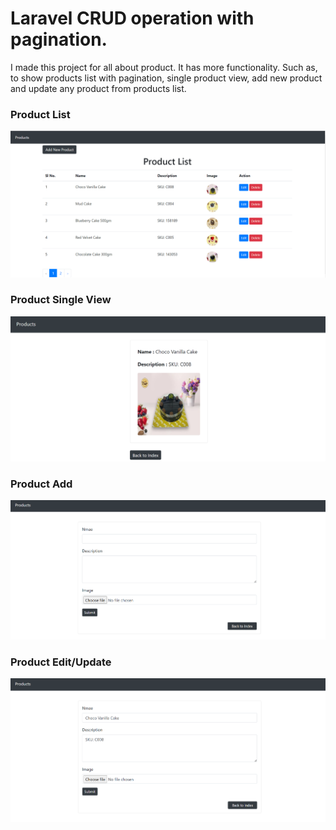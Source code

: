 # Laravel CRUD operation with pagination.
I made this project for all about product. It has more functionality. Such as, to show products list with pagination, single product view, add new product and update any product from products list.

### Product List
![productList](https://github.com/shahidulalam447/laravelCRUDwithPagination/blob/master/productList.png)

### Product Single View
![productSinglePageView](https://github.com/shahidulalam447/laravelCRUDwithPagination/blob/master/productSingleView.png)

### Product Add 
![productAdd](https://github.com/shahidulalam447/laravelCRUDwithPagination/blob/master/productAdd.png)

### Product Edit/Update
![productEdit](https://github.com/shahidulalam447/laravelCRUDwithPagination/blob/master/productEdit.png)
